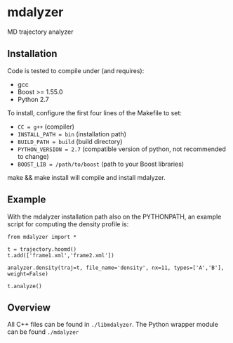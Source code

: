 mdalyzer
========

MD trajectory analyzer

## Installation
Code is tested to compile under (and requires):
* gcc
* Boost >= 1.55.0
* Python 2.7

To install, configure the first four lines of the Makefile to set:
* `CC = g++` (compiler)
* `INSTALL_PATH = bin` (installation path)
* `BUILD_PATH = build` (build directory)
* `PYTHON_VERSION = 2.7` (compatible version of python, not recommended to change)
* `BOOST_LIB = /path/to/boost` (path to your Boost libraries)

make && make install will compile and install mdalyzer.

## Example
With the mdalyzer installation path also on the PYTHONPATH, an example script for computing the density profile is:

	from mdalyzer import *

	t = trajectory.hoomd()
	t.add(['frame1.xml','frame2.xml'])

	analyzer.density(traj=t, file_name='density', nx=11, types=['A','B'], weight=False)

	t.analyze()

## Overview
All C++ files can be found in `./libmdalyzer`. The Python wrapper module can be found `./mdalyzer`
